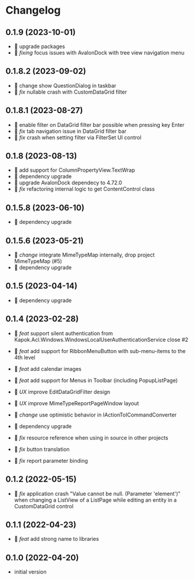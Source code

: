 # Changelog

## 0.1.9 (2023-10-01)

- :rocket: upgrade packages
- :bug: *fixing* focus issues with AvalonDock with tree view navigation menu

## 0.1.8.2 (2023-09-02)

- :rocket: change show QuestionDialog in taskbar
- :bug: *fix* nullable crash with CustomDataGrid filter

## 0.1.8.1 (2023-08-27)

- :rocket: enable filter on DataGrid filter bar possible when pressing key Enter
- :bug: *fix* tab navigation issue in DataGrid filter bar
- :bug: *fix* crash when setting filter via FilterSet UI control

## 0.1.8 (2023-08-13)

- :tada: add support for ColumnPropertyView.TextWrap
- :rocket: dependency upgrade
- :rocket: upgrade AvalonDock dependecy to 4.72.0
- :bug: *fix* refactoring internal logic to get ContentControl class

## 0.1.5.8 (2023-06-10)

- :rocket: dependency upgrade

## 0.1.5.6 (2023-05-21)

- :rocket: *change* integrate MimeTypeMap internally, drop project MimeTypeMap (#5)
- :rocket: dependency upgrade

## 0.1.5 (2023-04-14)

- :rocket: dependency upgrade

## 0.1.4 (2023-02-28)

- :tada: *feat* support silent authentication from Kapok.Acl.Windows.WindowsLocalUserAuthenticationService close #2
- :tada: *feat* add support for RibbonMenuButton with sub-menu-items to the 4th level
- :tada: *feat* add calendar images
- :tada: *feat* add support for Menus in Toolbar (including PopupListPage)

- :dizzy: *UX* improve EditDataGridFilter design
- :dizzy: *UX* improve MimeTypeReportPageWindow layout

- :rocket: *change* use optimistic behavior in IActionToICommandConverter
- :rocket: dependency upgrade

- :bug: *fix* resource reference when using in source in other projects
- :bug: *fix* button translation
- :bug: *fix* report parameter binding

## 0.1.2 (2022-05-15)

- :bug: *fix* application crash "Value cannot be null. (Parameter 'element')" when changing a ListView of a ListPage while editing an entity in a CustomDataGrid control

## 0.1.1 (2022-04-23)

- :tada: *feat* add strong name to libraries

## 0.1.0 (2022-04-20)

- initial version
